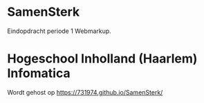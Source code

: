 # SamenSterk
Eindopdracht periode 1 Webmarkup. 

# Hogeschool Inholland (Haarlem) Infomatica
Wordt gehost op https://731974.github.io/SamenSterk/
